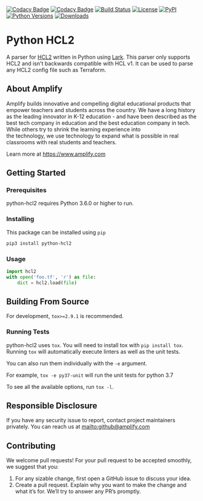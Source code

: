 [![Codacy Badge](https://api.codacy.com/project/badge/Grade/dbdef52c39fb47c896aa1d7876a3a965)](https://www.codacy.com?utm_source=github.com&amp;utm_medium=referral&amp;utm_content=amplify-education/python-hcl2&amp;utm_campaign=Badge_Grade)
[![Codacy Badge](https://api.codacy.com/project/badge/Coverage/dbdef52c39fb47c896aa1d7876a3a965)](https://www.codacy.com?utm_source=github.com&utm_medium=referral&utm_content=amplify-education/python-hcl2&utm_campaign=Badge_Coverage)
[![Build Status](https://travis-ci.org/amplify-education/python-hcl2.svg?branch=master)](https://travis-ci.org/amplify-education/python-hcl2)
[![License](https://img.shields.io/badge/license-MIT-blue.svg)](https://raw.githubusercontent.com/amplify-education/python-hcl2/master/LICENSE)
[![PyPI](https://img.shields.io/pypi/v/python-hcl2.svg)](https://pypi.org/project/python-hcl2/)
[![Python Versions](https://img.shields.io/pypi/pyversions/python-hcl2.svg)](https://pypi.python.org/pypi/python-hcl2)
[![Downloads](https://img.shields.io/badge/dynamic/json.svg?label=downloads&url=https%3A%2F%2Fpypistats.org%2Fapi%2Fpackages%2Fpython-hcl2%2Frecent&query=data.last_month&colorB=brightgreen&suffix=%2FMonth)](https://pypistats.org/packages/python-hcl2)

# Python HCL2

A parser for [HCL2](https://github.com/hashicorp/hcl2/blob/master/hcl/spec.md) written in Python using 
[Lark](https://github.com/lark-parser/lark). This parser only supports HCL2 and isn't backwards compatible
with HCL v1. It can be used to parse any HCL2 config file such as Terraform.

## About Amplify

Amplify builds innovative and compelling digital educational products that empower teachers and students across the 
country. We have a long history as the leading innovator in K-12 education - and have been described as the best tech 
company in education and the best education company in tech. While others try to shrink the learning experience into  
the technology, we use technology to expand what is possible in real classrooms with real students and teachers.

Learn more at <https://www.amplify.com>

## Getting Started
### Prerequisites

python-hcl2 requires Python 3.6.0 or higher to run.

### Installing

This package can be installed using `pip`

```sh
pip3 install python-hcl2
```

### Usage
```python
import hcl2
with open('foo.tf', 'r') as file:
    dict = hcl2.load(file)
```

## Building From Source

For development, `tox>=2.9.1` is recommended.

### Running Tests

python-hcl2 uses `tox`. You will need to install tox with `pip install tox`.
Running `tox` will automatically execute linters as well as the unit tests.

You can also run them individually with the `-e` argument.

For example, `tox -e py37-unit` will run the unit tests for python 3.7

To see all the available options, run `tox -l`.

## Responsible Disclosure
If you have any security issue to report, contact project maintainers privately.
You can reach us at <mailto:github@amplify.com>

## Contributing
We welcome pull requests! For your pull request to be accepted smoothly, we suggest that you:
1. For any sizable change, first open a GitHub issue to discuss your idea.
2. Create a pull request.  Explain why you want to make the change and what it’s for.
We’ll try to answer any PR’s promptly.
